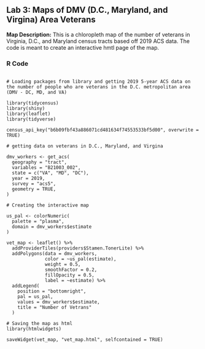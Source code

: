 ## Lab 3: Maps of DMV (D.C., Maryland, and Virgina) Area Veterans

**Map Description:** 
This is a chloropleth map of the number of veterans in Virginia, D.C., and Maryland census tracts based off 2019 ACS data. The code is meant to create an interactive hmtl page of the map.

### R Code 

```{r  Exercise 6.8, 2 plotting points part 1}

# Loading packages from library and getting 2019 5-year ACS data on the number of people who are veterans in the D.C. metropolitan area (DMV - DC, MD, and VA)

library(tidycensus)
library(shiny)
library(leaflet)
library(tidyverse)

census_api_key("b6b09fbf43a886071cd481634f74553533bf5d00", overwrite = TRUE)

# getting data on veterans in D.C., Maryland, and Virgina

dmv_workers <- get_acs(
  geography = "tract",
  variables = "B21003_002",
  state = c("VA", "MD", "DC"),
  year = 2019,
  survey = "acs5",
  geometry = TRUE,
)

# Creating the interactive map

us_pal <- colorNumeric(
  palette = "plasma",
  domain = dmv_workers$estimate
)

vet_map <- leaflet() %>%
  addProviderTiles(providers$Stamen.TonerLite) %>%
  addPolygons(data = dmv_workers,
              color = ~us_pal(estimate),
              weight = 0.5,
              smoothFactor = 0.2,
              fillOpacity = 0.5,
              label = ~estimate) %>%
  addLegend(
    position = "bottomright",
    pal = us_pal,
    values = dmv_workers$estimate,
    title = "Number of Vetrans"
  )

# Saving the map as html
library(htmlwidgets)

saveWidget(vet_map, "vet_map.html", selfcontained = TRUE)




```
